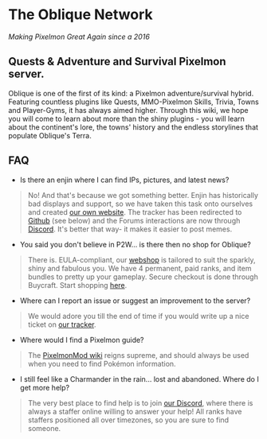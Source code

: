# The Oblique Network
_Making Pixelmon Great Again since a 2016_

## Quests &amp; Adventure and Survival Pixelmon server. 
Oblique is one of the first of its kind: a Pixelmon adventure/survival hybrid. Featuring countless plugins like Quests, MMO-Pixelmon Skills, Trivia, Towns and Player-Gyms, it has always aimed higher. Through this wiki, we hope you will come to learn about more than the shiny plugins - you will learn about the continent's lore, the towns' history and the endless storylines that populate Oblique's Terra.

## FAQ
* Is there an enjin where I can find IPs, pictures, and latest news?
> No! And that's because we got something better. Enjin has historically bad displays and support, so we have taken this task onto ourselves and created [our own website](http://www.obliquemc.com/). The tracker has been redirected to [Github](https://github.com/ObliqueNET) (see below) and the Forums interactions are now through [Discord](https://discord.gg/B3XcYcR). It's better that way- it makes it easier to post memes.
* You said you don't believe in P2W... is there then no shop for Oblique?
> There is. EULA-compliant, our [webshop](http://www.obliquemc.com/store) is tailored to suit the sparkly, shiny and fabulous you. We have 4 permanent, paid ranks, and item bundles to pretty up your gameplay. Secure checkout is done through Buycraft. Start shopping [here](http://www.obliquemc.com/store).
* Where can I report an issue or suggest an improvement to the server?
> We would adore you till the end of time if you would write up a nice ticket on [our tracker](https://github.com/ObliqueNET/Terra/issues).
* Where would I find a Pixelmon guide? 
> The [PixelmonMod wiki](http://pixelmonmod.com/wiki/index.php?title=Main_Page) reigns supreme, and should always be used when you need to find Pokémon information.
* I still feel like a Charmander in the rain... lost and abandoned. Where do I get more help?
> The very best place to find help is to join [our Discord](https://discord.gg/B3XcYcR), where there is always a staffer online willing to answer your help! All ranks have staffers positioned all over timezones, so you are sure to find someone.
